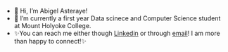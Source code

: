 - 👋 Hi, I’m Abigel Asteraye!
 - 🌱 I’m currently a first year Data scinece and Computer Science student at Mount Holyoke College.
 - ✨You can reach me either though [Linkedin][1] or through [email][2]! I am more than happy to connect!✨
 
 
 [1]:https://www.linkedin.com/in/abigel-asteraye/
 [2]:aster22a@mtholyoke.edu


<!---
simplectasy/simplectasy is a ✨ special ✨ repository because its `README.md` (this file) appears on your GitHub profile.
You can click the Preview link to take a look at your changes.
--->
